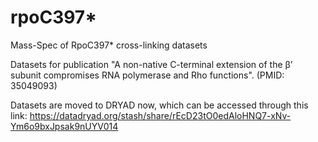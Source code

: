 # rpoC397*

Mass-Spec of RpoC397* cross-linking datasets

Datasets for publication "A non-native C-terminal extension of the β’ subunit compromises RNA polymerase and Rho functions". (PMID: 35049093)

Datasets are moved to DRYAD now, which can be accessed through this link:
https://datadryad.org/stash/share/rEcD23tO0edAloHNQ7-xNv-Ym6o9bxJpsak9nUYV014
